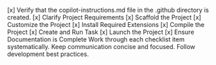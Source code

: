 [x] Verify that the copilot-instructions.md file in the .github directory is created.
[x] Clarify Project Requirements
[x] Scaffold the Project
[x] Customize the Project
[x] Install Required Extensions
[x] Compile the Project
[x] Create and Run Task
[x] Launch the Project
[x] Ensure Documentation is Complete
Work through each checklist item systematically.
Keep communication concise and focused.
Follow development best practices.
